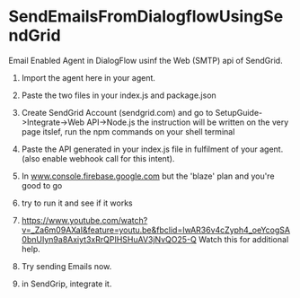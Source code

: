 # SendEmailsFromDialogflowUsingSendGrid
Email Enabled Agent in DialogFlow usinf the Web (SMTP) api of SendGrid.



1. Import the agent here in your agent. 

2. Paste the two files in your index.js and package.json

3. Create SendGrid Account (sendgrid.com) and go to SetupGuide->Integrate->Web API->Node.js
     the instruction will be written on the very page itslef, run the npm commands on your shell terminal

4. Paste the API generated in your index.js file in fulfilment of your agent. (also enable webhook call for this intent).

5. In www.console.firebase.google.com but the 'blaze' plan and you're good to go

6. try to run it and see if it works

7. https://www.youtube.com/watch?v=_Za6m09AXaI&feature=youtu.be&fbclid=IwAR36v4cZyph4_oeYcogSA0bnUIyn9a8Axiyt3xRrQPIHSHuAV3jNvQO25-Q
   Watch this for additional help.

8. Try sending Emails now.

9. in SendGrip, integrate it.
